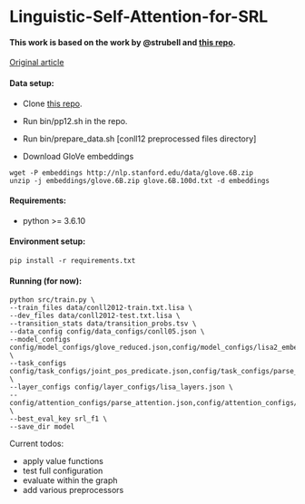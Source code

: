 # Linguistic-Self-Attention-for-SRL

#### This work is based on the work by @strubell and [this repo](https://github.com/strubell/LISA). 

[Original article](https://arxiv.org/abs/1804.08199)


#### Data setup:

- Clone [this repo](https://github.com/iesl/conll2012-preprocess-parsing/tree/master/bin).

- Run bin/pp12.sh in the repo.

- Run bin/prepare_data.sh [conll12 preprocessed files directory] 

- Download GloVe embeddings
```
wget -P embeddings http://nlp.stanford.edu/data/glove.6B.zip
unzip -j embeddings/glove.6B.zip glove.6B.100d.txt -d embeddings
```

#### Requirements:
- python >= 3.6.10


#### Environment setup:

```
pip install -r requirements.txt
```

#### Running (for now):

```
python src/train.py \
--train_files data/conll2012-train.txt.lisa \
--dev_files data/conll2012-test.txt.lisa \
--transition_stats data/transition_probs.tsv \
--data_config config/data_configs/conll05.json \
--model_configs config/model_configs/glove_reduced.json,config/model_configs/lisa2_embeddings.json \
--task_configs config/task_configs/joint_pos_predicate.json,config/task_configs/parse_heads.json,config/task_configs/parse_labels.json,config/task_configs/srl.json \
--layer_configs config/layer_configs/lisa_layers.json \
--config/attention_configs/parse_attention.json,config/attention_configs/parse_label_attention.json,config/attention_configs/pos_attention.json, \
--best_eval_key srl_f1 \
--save_dir model 
```

Current todos:
- apply value functions
- test full configuration
- evaluate within the graph
- add various preprocessors
